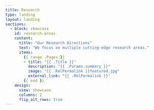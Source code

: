 ```yaml
---
title: Research
type: landing
layout: landing
sections:
  - block: showcase
    id: research-areas
    content:
      title: "Our Research Directions"
      text: "We focus on multiple cutting-edge research areas."
      items: 
        {{ range .Pages }}
        - title: "{{ .Title }}"
          description: "{{ .Params.summary }}"
          image: "{{ .RelPermalink }}featured.jpg"
          external_link: "{{ .RelPermalink }}"
        {{ end }}
    design:
      view: showcase
      columns: 2
      flip_alt_rows: true
---
```

